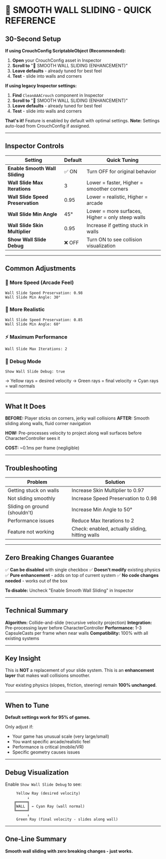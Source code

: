 # 🎯 SMOOTH WALL SLIDING - QUICK REFERENCE

## 30-Second Setup

**If using CrouchConfig ScriptableObject (Recommended):**
1. **Open** your CrouchConfig asset in Inspector
2. **Scroll to** "🎯 SMOOTH WALL SLIDING (ENHANCEMENT)"
3. **Leave defaults** - already tuned for best feel
4. **Test** - slide into walls and corners

**If using legacy Inspector settings:**
1. **Find** `CleanAAACrouch` component in Inspector
2. **Scroll to** "🎯 SMOOTH WALL SLIDING (ENHANCEMENT)"
3. **Leave defaults** - already tuned for best feel
4. **Test** - slide into walls and corners

**That's it!** Feature is enabled by default with optimal settings.
**Note:** Settings auto-load from CrouchConfig if assigned.

---

## Inspector Controls

| Setting | Default | Quick Tuning |
|---------|---------|--------------|
| **Enable Smooth Wall Sliding** | ✅ ON | Turn OFF for original behavior |
| **Wall Slide Max Iterations** | 3 | Lower = faster, Higher = smoother corners |
| **Wall Slide Speed Preservation** | 0.95 | Lower = realistic, Higher = arcade |
| **Wall Slide Min Angle** | 45° | Lower = more surfaces, Higher = only steep walls |
| **Wall Slide Skin Multiplier** | 0.95 | Increase if getting stuck in walls |
| **Show Wall Slide Debug** | ❌ OFF | Turn ON to see collision visualization |

---

## Common Adjustments

### 🏃 More Speed (Arcade Feel)
```
Wall Slide Speed Preservation: 0.98
Wall Slide Min Angle: 30°
```

### 🚶 More Realistic
```
Wall Slide Speed Preservation: 0.85
Wall Slide Min Angle: 60°
```

### ⚡ Maximum Performance
```
Wall Slide Max Iterations: 2
```

### 🐛 Debug Mode
```
Show Wall Slide Debug: true
```
→ Yellow rays = desired velocity
→ Green rays = final velocity
→ Cyan rays = wall normals

---

## What It Does

**BEFORE:** Player sticks on corners, jerky wall collisions
**AFTER:** Smooth sliding along walls, fluid corner navigation

**HOW:** Pre-processes velocity to project along wall surfaces before CharacterController sees it

**COST:** ~0.1ms per frame (negligible)

---

## Troubleshooting

| Problem | Solution |
|---------|----------|
| Getting stuck on walls | Increase Skin Multiplier to 0.97 |
| Not sliding smoothly | Increase Speed Preservation to 0.98 |
| Sliding on ground (shouldn't) | Increase Min Angle to 50° |
| Performance issues | Reduce Max Iterations to 2 |
| Feature not working | Check: enabled, actually sliding, hitting walls |

---

## Zero Breaking Changes Guarantee

✅ **Can be disabled** with single checkbox
✅ **Doesn't modify** existing physics
✅ **Pure enhancement** - adds on top of current system
✅ **No code changes needed** - works out of the box

**To disable:** Uncheck "Enable Smooth Wall Sliding" in Inspector

---

## Technical Summary

**Algorithm:** Collide-and-slide (recursive velocity projection)
**Integration:** Pre-processing layer before CharacterController
**Performance:** 1-3 CapsuleCasts per frame when near walls
**Compatibility:** 100% with all existing systems

---

## Key Insight

This is **NOT** a replacement of your slide system.
This is an **enhancement layer** that makes wall collisions smoother.

Your existing physics (slopes, friction, steering) remain **100% unchanged**.

---

## When to Tune

**Default settings work for 95% of games.**

Only adjust if:
- Your game has unusual scale (very large/small)
- You want specific arcade/realistic feel
- Performance is critical (mobile/VR)
- Specific geometry causes issues

---

## Debug Visualization

Enable `Show Wall Slide Debug` to see:

```
     Yellow Ray (desired velocity)
          ↓
    ╔═════╗
    ║WALL ║ ← Cyan Ray (wall normal)
    ╚═════╝
          ↓
     Green Ray (final velocity - slides along wall)
```

---

## One-Line Summary

**Smooth wall sliding with zero breaking changes - just works.**
